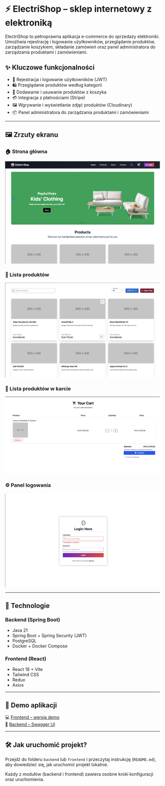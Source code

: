 # ⚡ ElectriShop – sklep internetowy z elektroniką

ElectriShop to pełnoprawna aplikacja e-commerce do sprzedaży elektroniki. Umożliwia rejestrację i logowanie użytkowników, przeglądanie produktów, zarządzanie koszykiem, składanie zamówień oraz panel administratora do zarządzania produktami i zamówieniami.

## ✨ Kluczowe funkcjonalności

- 🔐 Rejestracja i logowanie użytkowników (JWT)
- 🛍️ Przeglądanie produktów według kategorii
- 🧺 Dodawanie i usuwanie produktów z koszyka
- 💳 Integracja z płatnościami (Stripe)
- 🖼️ Wgrywanie i wyświetlanie zdjęć produktów (Cloudinary)
- 📦 Panel administratora do zarządzania produktami i zamówieniami

---

## 🖼️ Zrzuty ekranu

### 🏠 Strona główna

![Strona główna](./screenshots/home.png)

### 🛒 Lista produktów

![Produkty](./screenshots/products.png)

### 🛒 Lista produktów w karcie 

![Koszyk](./screenshots/cart.png)

### ⚙️ Panel logowania

![Panel administratora](./screenshots/login.png)

---

## 🔧 Technologie

### Backend (Spring Boot)
- Java 21
- Spring Boot + Spring Security (JWT)
- PostgreSQL
- Docker + Docker Compose

### Frontend (React)
- React 18 + Vite
- Tailwind CSS
- Redux
- Axios

---

## 🚀 Demo aplikacji

💻 [Frontend – wersja demo](https://verdant-tapioca-b788b1.netlify.app/)  
🔧 [Backend – Swagger UI](https://elektri-shop-latest.onrender.com)

---

## 🛠️ Jak uruchomić projekt?

Przejdź do folderu `backend` lub `frontend` i przeczytaj instrukcję (`README.md`), aby dowiedzieć się, jak uruchomić projekt lokalnie.

Każdy z modułów (backend i frontend) zawiera osobne kroki konfiguracji oraz uruchomienia.

